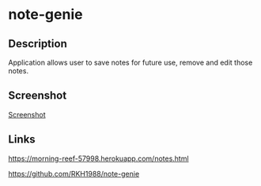 # note-genie

## Description
Application allows user to save notes for future use, remove and edit those notes.

## Screenshot
[Screenshot](./public/assets/screenshot.png)

## Links

https://morning-reef-57998.herokuapp.com/notes.html

https://github.com/RKH1988/note-genie